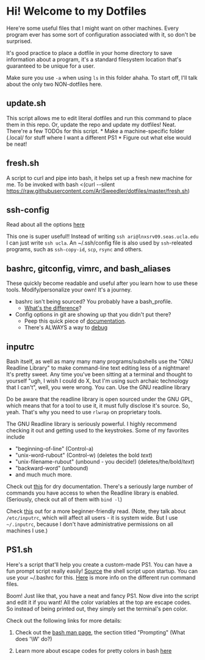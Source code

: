 # Hi! Welcome to my Dotfiles

Here're some useful files that I might want on other machines. Every
program ever has some sort of configuration associated with it, so don't
be surprised.

It's good practice to place a dotfile in your home directory to save
information about a program, it's a standard filesystem location that's
guaranteed to be unique for a user.

Make sure you use `-a` when using `ls` in this folder ahaha. To start off, I'll talk about the only two NON-dotfiles here.

## update.sh
This script allows me to edit literal dotfiles and run this command to place
them in this repo. Or, update the repo and update my dotfiles! Neat. There're
a few TODOs for this script.
    * Make a machine-specific folder (.local/<machine> for stuff where I want a
    different PS1
    * Figure out what else would be neat!

## fresh.sh
A script to curl and pipe into bash, it helps set up a fresh new machine for
me. To be invoked with bash <(curl --silent
https://raw.githubusercontent.com/AriSweedler/dotfiles/master/fresh.sh)

## ssh-config
Read about all the options [here](https://www.ssh.com/ssh/config/)

This one is super useful!! Instead of writing
`ssh ari@lnxsrv09.seas.ucla.edu` I can just write `ssh ucla`.
An ~/.ssh/config file is also used by `ssh`-releated programs, such as
`ssh-copy-id`, `scp`, `rsync` and others.

## bashrc, gitconfig, vimrc, and bash_aliases
These quickly become readable and useful after you learn how to use
these tools. Modify/personalize your own! It's a journey.

 * bashrc isn't being sourced? You probably have a bash_profile.
    * [What's the difference](https://serverfault.com/questions/261802/what-are-the-functional-differences-between-profile-bash-profile-and-bashrc)?
 * Config options in git are showing up that you didn't put there?
    * Peep this quick piece of [documentation](https://git-scm.com/docs/git-config#git-config---global).
    * There's ALWAYS a way to [debug](https://git-scm.com/docs/git-config#git-config---show-origin)

## inputrc
Bash itself, as well as many many many programs/subshells use the "GNU
Readline Library" to make command-line text editing less of a nightmare!
It's pretty sweet. Any time you've been sitting at a terminal and
thought to yourself "ugh, I wish I could do X, but I'm using such
archaic technology that I can't", well, you were wrong. You can. Use the
GNU readline library

Do be aware that the readline library is open sourced under the GNU GPL,
which means that for a tool to use it, it must fully disclose it's
source. So, yeah. That's why you need to use `rlwrap` on proprietary
tools.

The GNU Readline library is seriously powerful. I highly recommend
checking it out and getting used to the keystrokes. Some of my favorites
include
 * "beginning-of-line" (Control-a)
 * "unix-word-rubout" (Control-w) (deletes the bold *text*)
 * "unix-filename-rubout" (unbound - you decide!) (deletes/the/bold/*text*)
 * "backward-word" (unbound)
 * and much much more.

Check out [this](https://www.gnu.org/software/bash/manual/html_node/Readline-Init-File.html) for dry documentation. There's a seriously large number of
commands you have access to when the Readline library is enabled.
(Seriously, check out all of them with `bind -l`)

Check [this](https://www.computerhope.com/unix/bash/bind.htm) out for a
more beginner-friendly read. (Note, they talk about `/etc/inputrc`,
which will affect all users - it is system wide. But I use `~/.inputrc`,
because I don't have administrative permissions on all machines I use.)

## PS1.sh

Here's a script that'll help you create a custom-made PS1. You can have a fun prompt script really easily! [Source](https://stackoverflow.com/questions/45761508/whats-the-difference-between-script-or-source-script-bash-script) the shell script upon startup. You can use your ~/.bashrc for this. [Here](https://unix.stackexchange.com/questions/129143/what-is-the-purpose-of-bashrc-and-how-does-it-work) is more info on the different run command files.

Boom! Just like that, you have a neat and fancy PS1. Now dive into the script and edit it if you want! All the color variables at the top are escape codes. So instead of being printed out, they simply set the terminal's pen color.

Check out the following links for more details:

1. Check out the [bash man page](https://linux.die.net/man/1/bash), the section titled "Prompting" (What does '\W' do?)

1. Learn more about escape codes for pretty colors in bash [here](https://misc.flogisoft.com/bash/tip_colors_and_formatting)

